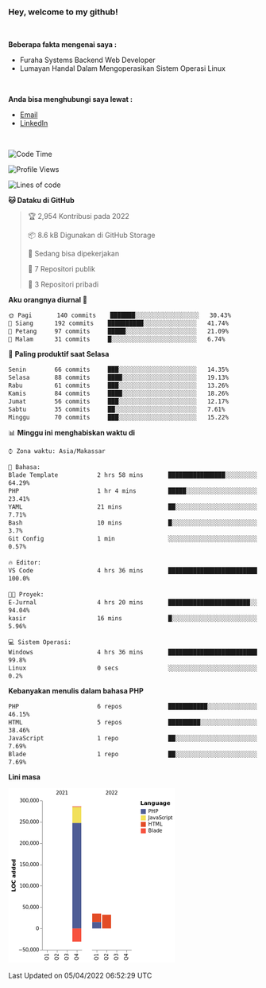 <h3>Hey, welcome to my github!</h3>

<br>

<p><strong>Beberapa fakta mengenai saya :</strong></p>

<ul>
  <li>Furaha Systems Backend Web Developer</li>
  <li>Lumayan Handal Dalam Mengoperasikan Sistem Operasi Linux</li>
</ul>

<br>

<p><strong>Anda bisa menghubungi saya lewat :</strong></p>

<ul>
  <li><a href="mailto:renaldiapriyanto419@gmail.com">Email</a></li>
  <li><a href="https://www.linkedin.com/in/renaldi-kadang-314314206/">LinkedIn</a></li>
</ul>

<br>

<!--START_SECTION:waka-->
![Code Time](http://img.shields.io/badge/Code%20Time-52%20hrs%2048%20mins-blue)

![Profile Views](http://img.shields.io/badge/Profil%20dilihat-3-blue)

![Lines of code](https://img.shields.io/badge/Sejak%20Hello%20World%20aku%20telah%20menulis-323%20Thousand%20baris%20kode-blue)

**🐱 Dataku di GitHub** 

> 🏆 2,954 Kontribusi pada 2022
 > 
> 📦 8.6 kB Digunakan di GitHub Storage 
 > 
> 💼 Sedang bisa dipekerjakan
 > 
> 📜 7 Repositori publik 
 > 
> 🔑 3 Repositori pribadi  
 > 
**Aku orangnya diurnal 🐤** 

```text
🌞 Pagi       140 commits    ███████░░░░░░░░░░░░░░░░░░   30.43% 
🌆 Siang      192 commits    ██████████░░░░░░░░░░░░░░░   41.74% 
🌃 Petang     97 commits     █████░░░░░░░░░░░░░░░░░░░░   21.09% 
🌙 Malam      31 commits     █░░░░░░░░░░░░░░░░░░░░░░░░   6.74%

```
📅 **Paling produktif saat Selasa** 

```text
Senin        66 commits     ███░░░░░░░░░░░░░░░░░░░░░░   14.35% 
Selasa       88 commits     ████░░░░░░░░░░░░░░░░░░░░░   19.13% 
Rabu         61 commits     ███░░░░░░░░░░░░░░░░░░░░░░   13.26% 
Kamis        84 commits     ████░░░░░░░░░░░░░░░░░░░░░   18.26% 
Jumat        56 commits     ███░░░░░░░░░░░░░░░░░░░░░░   12.17% 
Sabtu        35 commits     ██░░░░░░░░░░░░░░░░░░░░░░░   7.61% 
Minggu       70 commits     ███░░░░░░░░░░░░░░░░░░░░░░   15.22%

```


📊 **Minggu ini menghabiskan waktu di** 

```text
⌚︎ Zona waktu: Asia/Makassar

💬 Bahasa: 
Blade Template           2 hrs 58 mins       ████████████████░░░░░░░░░   64.29% 
PHP                      1 hr 4 mins         █████░░░░░░░░░░░░░░░░░░░░   23.41% 
YAML                     21 mins             ██░░░░░░░░░░░░░░░░░░░░░░░   7.71% 
Bash                     10 mins             █░░░░░░░░░░░░░░░░░░░░░░░░   3.7% 
Git Config               1 min               ░░░░░░░░░░░░░░░░░░░░░░░░░   0.57%

🔥 Editor: 
VS Code                  4 hrs 36 mins       █████████████████████████   100.0%

🐱‍💻 Proyek: 
E-Jurnal                 4 hrs 20 mins       ███████████████████████░░   94.04% 
kasir                    16 mins             █░░░░░░░░░░░░░░░░░░░░░░░░   5.96%

💻 Sistem Operasi: 
Windows                  4 hrs 36 mins       █████████████████████████   99.8% 
Linux                    0 secs              ░░░░░░░░░░░░░░░░░░░░░░░░░   0.2%

```

**Kebanyakan menulis dalam bahasa PHP** 

```text
PHP                      6 repos             ███████████░░░░░░░░░░░░░░   46.15% 
HTML                     5 repos             █████████░░░░░░░░░░░░░░░░   38.46% 
JavaScript               1 repo              ██░░░░░░░░░░░░░░░░░░░░░░░   7.69% 
Blade                    1 repo              ██░░░░░░░░░░░░░░░░░░░░░░░   7.69%

```


**Lini masa**

![Chart not found](https://raw.githubusercontent.com/Sylent-Sys/Sylent-Sys/main/charts/bar_graph.png) 


 Last Updated on 05/04/2022 06:52:29 UTC
<!--END_SECTION:waka-->
